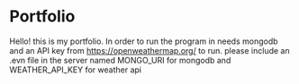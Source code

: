 # Portfolio

Hello! this is my portfolio. In order to run the program in needs mongodb and an API key from https://openweathermap.org/ to run. please include an .evn file in the server named MONGO_URI for mongodb and WEATHER_API_KEY for weather api
